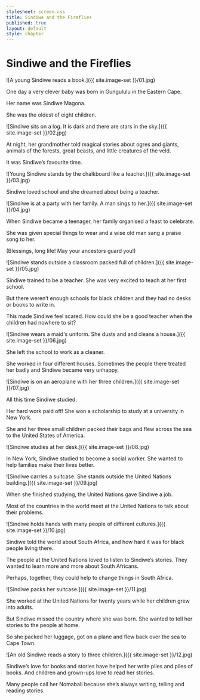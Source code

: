 ```yaml
---
stylesheet: screen.css
title: Sindiwe and the Fireflies
published: true
layout: default
style: chapter
---
```


# Sindiwe and the Fireflies

![A young Sindiwe reads a book.]({{ site.image-set }}/01.jpg)

One day a very clever baby was born in Gungululu in the Eastern Cape. 

Her name was Sindiwe Magona. 

She was the oldest of eight children.

![Sindiwe sits on a log. It is dark and there are stars in the sky.]({{ site.image-set }}/02.jpg)

At night, her grandmother told magical stories about ogres and giants, animals of the forests, great beasts, and little creatures of the veld. 

It was Sindiwe’s favourite time.

![Young Sindiwe stands by the chalkboard like a teacher.]({{ site.image-set }}/03.jpg)

Sindiwe loved school and she dreamed about being a teacher.

![Sindiwe is at a party with her family. A man sings to her.]({{ site.image-set }}/04.jpg)

When Sindiwe became a teenager, her family organised a feast to celebrate. 

She was given special things to wear and a wise old man sang a praise song to her.

(Blessings, long life! May your ancestors guard you!)

![Sindiwe stands outside a classroom packed full of children.]({{ site.image-set }}/05.jpg)

Sindiwe trained to be a teacher. She was very excited to teach at her first school.

But there weren’t enough schools for black children and they had no desks or books to write in. 

This made Sindiwe feel scared. How could she be a good teacher when the children had nowhere to sit?

![Sindiwe wears a maid's uniform. She dusts and and cleans a house.]({{ site.image-set }}/06.jpg)

She left the school to work as a cleaner.

She worked in four different houses. Sometimes the people there treated her badly and Sindiwe became very unhappy.

![Sindiwe is on an aeroplane with her three children.]({{ site.image-set }}/07.jpg)

All this time Sindiwe studied.

Her hard work paid off! She won a scholarship to study at a university in New York.

She and her three small children packed their bags and flew across the sea to the United States of America.

![Sindiwe studies at her desk.]({{ site.image-set }}/08.jpg)

In New York, Sindiwe studied to become a social worker. She wanted to help families make their lives better.

![Sindiwe carries a suitcase. She stands outside the United Nations building.]({{ site.image-set }}/09.jpg)

When she finished studying, the United Nations gave Sindiwe a job.

Most of the countries in the world meet at the United Nations to talk about their problems.

![Sindiwe holds hands with many people of different cultures.]({{ site.image-set }}/10.jpg)

Sindiwe told the world about South Africa, and how hard it was for black people living there.

The people at the United Nations loved to listen to Sindiwe’s stories. They wanted to learn more and more about South Africans. 

Perhaps, together, they could help to change things in South Africa.

![Sindiwe packs her suitcase.]({{ site.image-set }}/11.jpg)

She worked at the United Nations for twenty years while her children grew into adults.

But Sindiwe missed the country where she was born. She wanted to tell her stories to the people at home. 

So she packed her luggage, got on a plane and flew back over the sea to Cape Town.

![An old Sindiwe reads a story to three children.]({{ site.image-set }}/12.jpg)

Sindiwe’s love for books and stories have helped her write piles and piles of books.  And children and grown-ups love to read her stories. 

Many people call her Nomabali because she’s always writing, telling and reading stories.
